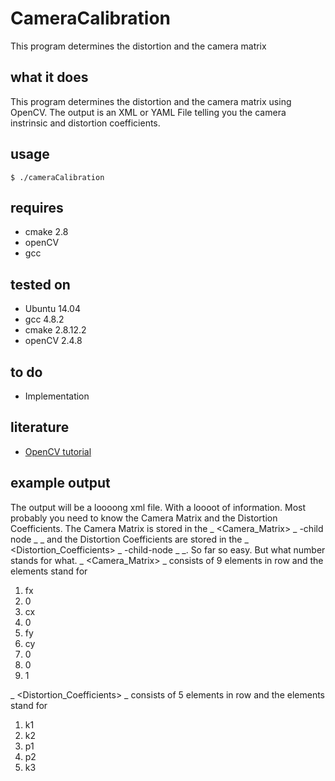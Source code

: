 # CameraCalibration
This program determines the distortion and the camera matrix

## what it does
This program determines the distortion and the camera matrix using OpenCV. The output is an XML or YAML File telling you the camera instrinsic and distortion coefficients. 

## usage
    $ ./cameraCalibration
    
## requires
* cmake 2.8
* openCV
* gcc

## tested on
* Ubuntu 14.04
* gcc 4.8.2
* cmake 2.8.12.2
* openCV 2.4.8

## to do
* Implementation

## literature
* [OpenCV tutorial](http://docs.opencv.org/doc/tutorials/calib3d/camera_calibration/camera_calibration.html)

## example output
The output will be a loooong xml file. With a loooot of information. Most probably you need to know the Camera Matrix and the Distortion Coefficients.
The Camera Matrix is stored in the _ <Camera_Matrix> _ -child node _ <data> _ and the Distortion Coefficients are stored in the _ <Distortion_Coefficients> _  -child-node _ <data> _. So far so easy. But what number stands for what.
_ <Camera_Matrix> _ consists of 9 elements in row and the elements stand for

1. fx
2. 0
3. cx
4. 0 
5. fy
6. cy
7. 0
8. 0
9. 1

_ <Distortion_Coefficients> _ consists of 5 elements in row and the elements stand for

1. k1
2. k2
3. p1
4. p2
5. k3